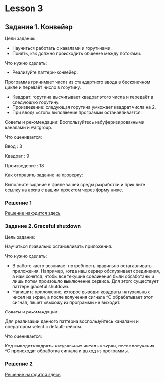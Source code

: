 # Lesson 3

## Задание 1. Конвейер

Цели задания:

- Научиться работать с каналами и горутинами. 
- Понять, как должно происходить общение между потоками.

Что нужно сделать:

- Реализуйте паттерн-конвейер:

Программа принимает числа из стандартного ввода в бесконечном цикле и передаёт число в горутину.

- Квадрат: горутина высчитывает квадрат этого числа и передаёт в следующую горутину. 
- Произведение: следующая горутина умножает квадрат числа на 2. 
- При вводе «стоп» выполнение программы останавливается.

Советы и рекомендации:
Воспользуйтесь небуферизированными каналами и waitgroup.

Что оценивается:

Ввод : 3

Квадрат : 9

Произведение : 18

Как отправить задание на проверку:

Выполните задание в файле вашей среды разработки и пришлите ссылку на архив с вашим проектом через форму ниже.

### Решение 1

[Решение находится здесь](https://github.com/MoJIoToK/Integration-and-Parallelism-In-Go/blob/main/S2_HW/Task1.go)

### Задание 2. Graceful shutdown
Цель задания:

Научиться правильно останавливать приложения.

Что нужно сделать:
- В работе часто возникает потребность правильно останавливать приложения. Например, когда наш сервер обслуживает соединения, а нам хочется, чтобы все текущие соединения были обработаны и лишь потом произошло выключение сервиса. Для этого существует паттерн graceful shutdown.
- Напишите приложение, которое выводит квадраты натуральных чисел на экран, а после получения сигнала ^С обрабатывает этот сигнал, пишет «выхожу из программы» и выходит.

Советы и рекомендации:

Для реализации данного паттерна воспользуйтесь каналами и оператором select с default-кейсом.

Что оценивается:

Код выводит квадраты натуральных чисел на экран, после получения ^С происходит обработка сигнала и выход из программы.

### Решение 2

[Решение находится здесь](https://github.com/MoJIoToK/Integration-and-Parallelism-In-Go/blob/main/S2_HW/Task2.go)
